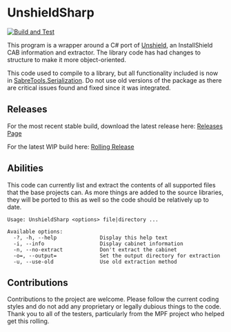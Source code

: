 # UnshieldSharp

[![Build and Test](https://github.com/mnadareski/UnshieldSharp/actions/workflows/build_and_test.yml/badge.svg)](https://github.com/mnadareski/UnshieldSharp/actions/workflows/build_and_test.yml)

This program is a wrapper around a C# port of [Unshield](https://github.com/twogood/unshield/), an InstallShield CAB information and extractor. The library code has had changes to structure to make it more object-oriented.

This code used to compile to a library, but all functionality included is now in [SabreTools.Serialization](https://github.com/SabreTools/SabreTools.Serialization). Do not use old versions of the package as there are critical issues found and fixed since it was integrated.

## Releases

For the most recent stable build, download the latest release here: [Releases Page](https://github.com/mnadareski/UnshieldSharp/releases)

For the latest WIP build here: [Rolling Release](https://github.com/mnadareski/UnshieldSharp/releases/tag/rolling)

## Abilities

This code can currently list and extract the contents of all supported files that the base projects can. As more things are added to the source libraries, they will be ported to this as well so the code should be relatively up to date.

```text
Usage: UnshieldSharp <options> file|directory ...

Available options:
  -?, -h, --help              Display this help text
  -i, --info                  Display cabinet information
  -n, --no-extract            Don't extract the cabinet
  -o=, --output=              Set the output directory for extraction
  -u, --use-old               Use old extraction method
```

## Contributions

Contributions to the project are welcome. Please follow the current coding styles and do not add any proprietary or legally dubious things to the code. Thank you to all of the testers, particularly from the MPF project who helped get this rolling.
